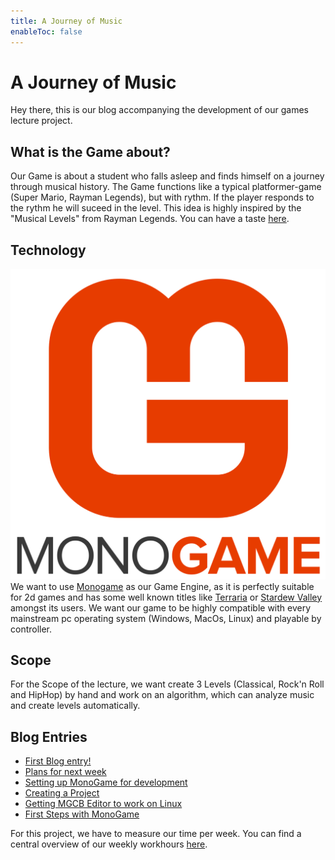 ```yaml
---
title: A Journey of Music
enableToc: false
---
```


#  A Journey of Music
Hey there,
this is our blog accompanying the development of our games lecture project.

## What is the Game about?
Our Game is about a student who falls asleep and finds himself on a journey through musical history. 
The Game functions like a typical platformer-game (Super Mario, Rayman Legends), but with rythm. If the player responds to the rythm he will suceed in the level. This idea is highly inspired by the "Musical Levels" from Rayman Legends. You can have a taste [here](https://www.youtube.com/watch?v=yT6XOfy2gEE).

## Technology
![](notes/images/monogame_logo.svg)
We want to use [Monogame](https://www.monogame.net/showcase/) as our Game Engine, as it is perfectly suitable for 2d games and has some well known titles like [Terraria](https://terraria.org/) or [Stardew Valley](https://www.stardewvalley.net/) amongst its users.
We want our game to be highly compatible with every mainstream pc operating system (Windows, MacOs, Linux) and playable by controller.

## Scope
For the Scope of the lecture, we want create 3 Levels (Classical, Rock'n Roll and HipHop) by hand and work on an algorithm, which can analyze music and create levels automatically.

## Blog Entries
- [First Blog entry!](notes/First%20Blog%20entry!.md)
- [Plans for next week](notes/Plans%20for%20next%20week.md)
- [Setting up MonoGame for development](notes/Setting%20up%20MonoGame%20for%20development.md)
- [Creating a Project](notes/Creating%20a%20Project.md)
- [Getting MGCB Editor to work on Linux](notes/Getting%20MGCB%20Editor%20to%20work%20on%20Linux.md)
- [First Steps with MonoGame](notes/First%20Steps%20with%20MonoGame.md)


For this project, we have to measure our time per week. You can find a central overview of our weekly workhours [here](notes/Times.md).